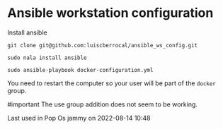 # Ansible workstation configuration
Install ansible 

```shell
git clone git@github.com:luiscberrocal/ansible_ws_config.git

```

```shell
sudo nala install ansible
```

```shell
sudo ansible-playbook docker-configuration.yml
```


You need to restart the computer so your user will be part of the `docker` group.

#important  The use group addition does not seem to be working.

Last used in Pop Os jammy on 2022-08-14 10:48
